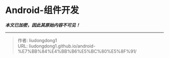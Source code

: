 # Android-组件开发

***本文已加密，因此其原始内容不可见！***

---

> 作者: liudongdong1  
> URL: liudongdong1.github.io/android-%E7%BB%84%E4%BB%B6%E5%BC%80%E5%8F%91/  

